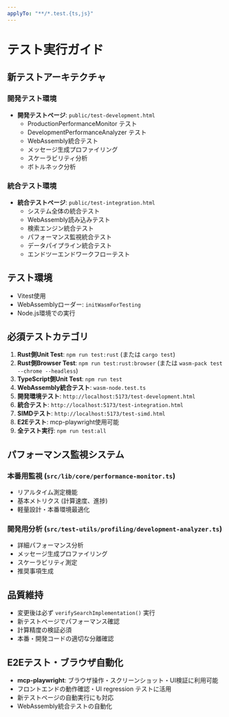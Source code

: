 ```yaml
---
applyTo: "**/*.test.{ts,js}"
---
```


# テスト実行ガイド

## 新テストアーキテクチャ

### 開発テスト環境
- **開発テストページ**: `public/test-development.html`
  - ProductionPerformanceMonitor テスト
  - DevelopmentPerformanceAnalyzer テスト
  - WebAssembly統合テスト
  - メッセージ生成プロファイリング
  - スケーラビリティ分析
  - ボトルネック分析

### 統合テスト環境
- **統合テストページ**: `public/test-integration.html`
  - システム全体の統合テスト
  - WebAssembly読み込みテスト
  - 検索エンジン統合テスト
  - パフォーマンス監視統合テスト
  - データパイプライン統合テスト
  - エンドツーエンドワークフローテスト

## テスト環境
- Vitest使用
- WebAssemblyローダー: `initWasmForTesting`
- Node.js環境での実行

## 必須テストカテゴリ
1. **Rust側Unit Test**: `npm run test:rust` (または `cargo test`)
2. **Rust側Browser Test**: `npm run test:rust:browser` (または `wasm-pack test --chrome --headless`)
3. **TypeScript側Unit Test**: `npm run test`
4. **WebAssembly統合テスト**: `wasm-node.test.ts`
5. **開発環境テスト**: `http://localhost:5173/test-development.html`
6. **統合テスト**: `http://localhost:5173/test-integration.html`
7. **SIMDテスト**: `http://localhost:5173/test-simd.html`
8. **E2Eテスト**: mcp-playwright使用可能
9. **全テスト実行**: `npm run test:all`

## パフォーマンス監視システム

### 本番用監視 (`src/lib/core/performance-monitor.ts`)
- リアルタイム測定機能
- 基本メトリクス (計算速度、進捗)
- 軽量設計・本番環境最適化

### 開発用分析 (`src/test-utils/profiling/development-analyzer.ts`)
- 詳細パフォーマンス分析
- メッセージ生成プロファイリング
- スケーラビリティ測定
- 推奨事項生成

## 品質維持
- 変更後は必ず `verifySearchImplementation()` 実行
- 新テストページでパフォーマンス確認
- 計算精度の検証必須
- 本番・開発コードの適切な分離確認

## E2Eテスト・ブラウザ自動化
- **mcp-playwright**: ブラウザ操作・スクリーンショット・UI検証に利用可能
- フロントエンドの動作確認・UI regression テストに活用
- 新テストページの自動実行にも対応
- WebAssembly統合テストの自動化
